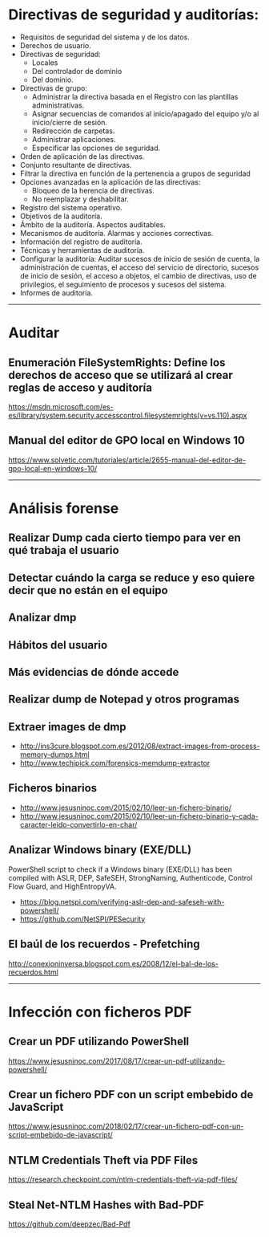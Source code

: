 # Directivas de seguridad y auditorías:
- Requisitos de seguridad del sistema y de los datos.
- Derechos de usuario.
- Directivas de seguridad:
  - Locales
  - Del controlador de dominio
  - Del dominio.
- Directivas de grupo:
  - Administrar la directiva basada en el Registro con las plantillas administrativas.
  - Asignar secuencias de comandos al inicio/apagado del equipo y/o al inicio/cierre de sesión.
  - Redirección de carpetas.
  - Administrar aplicaciones.
  - Especificar las opciones de seguridad.
- Orden de aplicación de las directivas.
- Conjunto resultante de directivas.
- Filtrar la directiva en función de la pertenencia a grupos de seguridad
- Opciones avanzadas en la aplicación de las directivas:
  - Bloqueo de la herencia de directivas.
  - No reemplazar y deshabilitar.
- Registro del sistema operativo.
- Objetivos de la auditoría.
- Ámbito de la auditoría. Aspectos auditables.
- Mecanismos de auditoría. Alarmas y acciones correctivas.
- Información del registro de auditoría.
- Técnicas y herramientas de auditoría.
- Configurar la auditoría: Auditar sucesos de inicio de sesión de cuenta, la administración de cuentas, el acceso del servicio de directorio, sucesos de inicio de sesión, el acceso a objetos, el cambio de directivas, uso de privilegios, el seguimiento de procesos y sucesos del sistema.
- Informes de auditoría.

--------------------------

# Auditar

## Enumeración FileSystemRights: Define los derechos de acceso que se utilizará al crear reglas de acceso y auditoría
https://msdn.microsoft.com/es-es/library/system.security.accesscontrol.filesystemrights(v=vs.110).aspx

## Manual del editor de GPO local en Windows 10
https://www.solvetic.com/tutoriales/article/2655-manual-del-editor-de-gpo-local-en-windows-10/

--------------------------

# Análisis forense
## Realizar Dump cada cierto tiempo para ver en qué trabaja el usuario
## Detectar cuándo la carga se reduce y eso quiere decir que no están en el equipo
## Analizar dmp
## Hábitos del usuario
## Más evidencias de dónde accede
## Realizar dump de Notepad y otros programas
## Extraer images de dmp
  - http://ins3cure.blogspot.com.es/2012/08/extract-images-from-process-memory-dumps.html
  - http://www.techipick.com/forensics-memdump-extractor

## Ficheros binarios
* http://www.jesusninoc.com/2015/02/10/leer-un-fichero-binario/
* http://www.jesusninoc.com/2015/02/10/leer-un-fichero-binario-y-cada-caracter-leido-convertirlo-en-char/

## Analizar Windows binary (EXE/DLL)
PowerShell script to check if a Windows binary (EXE/DLL) has been compiled with ASLR, DEP, SafeSEH, StrongNaming, Authenticode, Control Flow Guard, and HighEntropyVA.
* https://blog.netspi.com/verifying-aslr-dep-and-safeseh-with-powershell/
* https://github.com/NetSPI/PESecurity

## El baúl de los recuerdos - Prefetching
http://conexioninversa.blogspot.com.es/2008/12/el-bal-de-los-recuerdos.html

--------------------------

# Infección con ficheros PDF
## Crear un PDF utilizando PowerShell
https://www.jesusninoc.com/2017/08/17/crear-un-pdf-utilizando-powershell/

## Crear un fichero PDF con un script embebido de JavaScript
https://www.jesusninoc.com/2018/02/17/crear-un-fichero-pdf-con-un-script-embebido-de-javascript/

## NTLM Credentials Theft via PDF Files
https://research.checkpoint.com/ntlm-credentials-theft-via-pdf-files/

## Steal Net-NTLM Hashes with Bad-PDF
https://github.com/deepzec/Bad-Pdf
